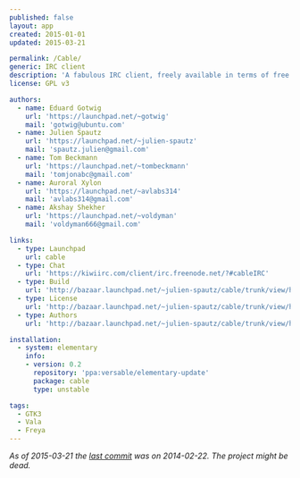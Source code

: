 ```yaml
---
published: false
layout: app
created: 2015-01-01
updated: 2015-03-21

permalink: /Cable/
generic: IRC client
description: 'A fabulous IRC client, freely available in terms of free beer and free speech.'
license: GPL v3

authors:
  - name: Eduard Gotwig
    url: 'https://launchpad.net/~gotwig'
    mail: 'gotwig@ubuntu.com'
  - name: Julien Spautz
    url: 'https://launchpad.net/~julien-spautz'
    mail: 'spautz.julien@gmail.com'
  - name: Tom Beckmann
    url: 'https://launchpad.net/~tombeckmann'
    mail: 'tomjonabc@gmail.com'
  - name: Auroral Xylon
    url: 'https://launchpad.net/~avlabs314'
    mail: 'avlabs314@gmail.com'
  - name: Akshay Shekher
    url: 'https://launchpad.net/~voldyman'
    mail: 'voldyman666@gmail.com'

links:
  - type: Launchpad
    url: cable
  - type: Chat
    url: 'https://kiwiirc.com/client/irc.freenode.net/?#cableIRC'
  - type: Build
    url: 'http://bazaar.launchpad.net/~julien-spautz/cable/trunk/view/head:/INSTALL'
  - type: License
    url: 'http://bazaar.launchpad.net/~julien-spautz/cable/trunk/view/head:/COPYING'
  - type: Authors
    url: 'http://bazaar.launchpad.net/~julien-spautz/cable/trunk/view/head:/AUTHORS'

installation:
  - system: elementary
    info:
    - version: 0.2
      repository: 'ppa:versable/elementary-update'
      package: cable
      type: unstable

tags:
  - GTK3
  - Vala
  - Freya
---
```


*As of 2015-03-21 the [last commit](https://code.launchpad.net/cable) was on 2014-02-22. The project might be dead.*
